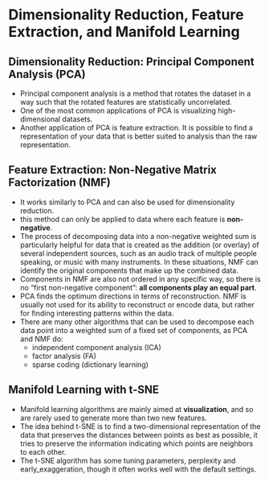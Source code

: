 # Dimensionality Reduction, Feature Extraction, and Manifold Learning

## Dimensionality Reduction: Principal Component Analysis (PCA)
- Principal component analysis is a method that rotates the dataset in a way such that the rotated features are statistically uncorrelated.
- One of the most common applications of PCA is visualizing high-dimensional datasets.
- Another application of PCA is feature extraction. It is possible to find a representation of your data that is better suited to analysis than the raw representation.


## Feature Extraction: Non-Negative Matrix Factorization (NMF)
- It works similarly to PCA and can also be used for dimensionality reduction. 
- this method can only be applied to data where each feature is __non-negative__.
- The process of decomposing data into a non-negative weighted sum is particularly helpful for data that is created as the addition (or overlay) of several independent sources, such as an audio track of multiple people speaking, or music with many instruments. In these situations, NMF can identify the original components that make up the combined data.
- Components in NMF are also not ordered in any specific way, so there is no “first non-negative component”: __all components play an equal part__.
- PCA finds the optimum directions in terms of reconstruction. NMF is usually not used for its ability to reconstruct or encode data, but rather for finding interesting patterns within the data.
- There are many other algorithms that can be used to decompose each data point into a weighted sum of a fixed set of components, as PCA and NMF do:
    + independent component analysis (ICA)
    + factor analysis (FA)
    + sparse coding (dictionary learning)

## Manifold Learning with t-SNE
- Manifold learning algorithms are mainly aimed at __visualization__, and so are rarely used to generate more than two new features.
-  The idea behind t-SNE is to find a two-dimensional representation of the data that preserves the distances between points as best as possible, it tries to preserve the information indicating which points are neighbors to each other.
-  The t-SNE algorithm has some tuning parameters, perplexity and early_exaggeration, though it often works well with the default settings. 
